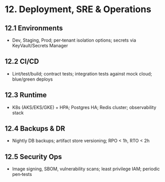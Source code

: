 # 12. Deployment, SRE & Operations

## 12.1 Environments
- Dev, Staging, Prod; per‑tenant isolation options; secrets via KeyVault/Secrets Manager

## 12.2 CI/CD
- Lint/test/build; contract tests; integration tests against mock cloud; blue/green deploys

## 12.3 Runtime
- K8s (AKS/EKS/GKE) + HPA; Postgres HA; Redis cluster; observability stack

## 12.4 Backups & DR
- Nightly DB backups; artifact store versioning; RPO < 1h, RTO < 2h

## 12.5 Security Ops
- Image signing, SBOM, vulnerability scans; least privilege IAM; periodic pen‑tests
